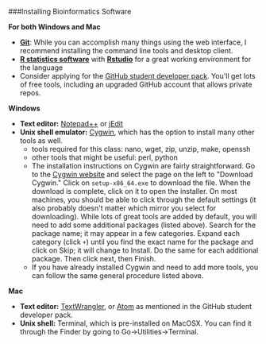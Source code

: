 ###Installing Bioinformatics Software

**For both Windows and Mac**

* [**Git**](https://help.github.com): While you can accomplish many things using the web interface, I recommend installing the command line tools and desktop client.
* [**R statistics software**](http://cran.revolutionanalytics.com) with [**Rstudio**](http://www.rstudio.com) for a great working environment for the language
* Consider applying for the [GitHub student developer pack](https://education.github.com). You'll get lots of free tools, including an upgraded GitHub account that allows private repos.


**Windows**

* **Text editor:** [Notepad++](http://notepad-plus-plus.org) or [jEdit](http://www.jedit.org)
* **Unix shell emulator:** [Cygwin](https://www.cygwin.com), which has the option to install many other tools as well. 
  * tools required for this class: nano, wget, zip, unzip, make, openssh
  * other tools that might be useful: perl, python
  * The installation instructions on Cygwin are fairly straightforward. Go to the [Cygwin website](https://www.cygwin.com) and select the page on the left to "Download Cygwin." Click on `setup-x86_64.exe` to download the file. When the download is complete, click on it to open the installer. On most machines, you should be able to click through the default settings (it also probably doesn't matter which mirror you select for downloading). While lots of great tools are added by default, you will need to add some additional packages (listed above). Search for the package name; it may appear in a few categories. Expand each category (click `+`) until you find the exact name for the package and click on Skip; it will change to Install. Do the same for each additional package. Then click next, then Finish. 
  * If you have already installed Cygwin and need to add more tools, you can follow the same general procedure listed above.


**Mac**

* **Text editor:** [TextWrangler](http://www.barebones.com/products/textwrangler/), or [Atom](https://atom.io) as mentioned in the GitHub student developer pack.
* **Unix shell:** Terminal, which is pre-installed on MacOSX. You can find it through the Finder by going to Go->Utilities->Terminal.
